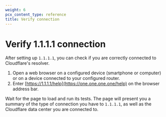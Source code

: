 ```yaml
---
weight: 6
pcx_content_type: reference
title: Verify connection
---
```


# Verify 1.1.1.1 connection

After setting up `1.1.1.1`, you can check if you are correctly connected to Cloudflare's resolver.

1. Open a web browser on a configured device (smartphone or computer) or on a device connected to your configured router.
2. Enter [https://1.1.1.1/help](https://one.one.one.one/help) on the browser address bar.

Wait for the page to load and run its tests. The page will present you a summary of the type of connection you have to `1.1.1.1`, as well as the Cloudflare data center you are connected to.